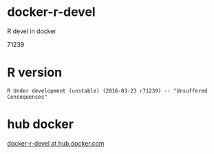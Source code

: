 docker-r-devel
==============

R devel in docker

71239

R version
=========

```
R Under development (unstable) (2016-03-23 r71239) -- "Unsuffered Consequences"
```

hub docker
==========

[docker-r-devel at hub.docker.com](https://hub.docker.com/r/manabuishii/docker-r-devel/)
